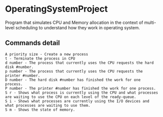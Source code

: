 # OperatingSystemProject
Program that simulates CPU and Memory allocation in the context of multi-level scheduling to understand how they work in operating system.

## Commands detail
 ```
 A priority size - Create a new process 
t - Terminate the process in CPU
d number - The process that currently uses the CPU requests the hard disk #number. 
p number - The process that currently uses the CPU requests the printer #number.
D number - The hard disk #number has finished the work for one process.
P number - The printer #number has finished the work for one process.
S r - Shows what process is currently using the CPU and what processes are waiting to use the CPU on each level of the ready-queue. 
S i - Shows what processes are currently using the I/O devices and what processes are waiting to use them.
S m - Shows the state of memory.
```
